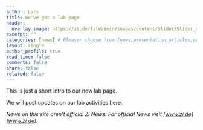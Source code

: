 ```yaml
---
author: Lars
title: We've got a lab page
header:
  overlay_image: https://zi.de/fileadmin/images/content/Slider/Slider_Das_Zi_Format.jpg
excerpt: ""
categories: [news] # Pleaser choose from [news,presentation,articles,projects]
layout: single
author_profile: true
read_time: false
comments: false
share: false
related: false
---
```


This is just a short intro to our new lab page. 

We will post updates on our lab activities here. 

*News on this site aren't official Zi News. For official News visit [www.zi.de](www.zi.de).*
